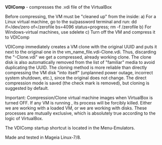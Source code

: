 **VDIComp** - compresses the .vdi file of the VirtualBox

Before compressing, the VM must be "cleaned up" from the inside:
a) For a Linux virtual machine, go to the su/password terminal and run:
dd if=/dev/zero of=/zerofile bs=4096 status=progress; rm -f /zerofile
b) For Windows-virtual machines, use sdelete
c) Turn off the VM and compress it to VDIComp

VDIComp immediately creates a VM clone with the original UUID and puts it next to the original one in the vm_name_file.vdi-Clone.vdi. Thus, discarding the "-Clone.vdi" we get a compressed, already working clone. The clone disk is also automatically removed from the list of "familiar" media to avoid duplicating the UUID. The cloning method is more reliable than directly compressing the VM disk "into itself" (unplanned power outage, incorrect system shutdown, etc.), since the original does not change. The direct compression mode is saved (the check mark is removed), but cloning is suggested by default.

Important: Compression/Clone virtual machine images when VirtualBox is turned OFF. If any VM is running , its process will be forcibly killed. Either we are working with a loaded VM, or we are working with disks. These processes are mutually exclusive, which is absolutely true according to the logic of VirtualBox.

The VDIComp startup shortcut is located in the Menu-Emulators.

Made and tested in Mageia Linux-7/8.
